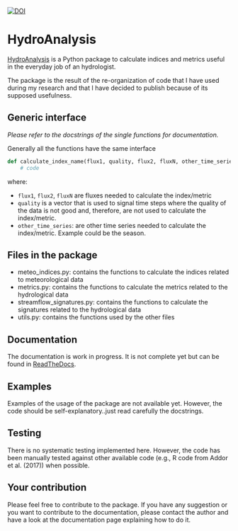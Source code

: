 [![DOI](https://zenodo.org/badge/406317261.svg)](https://zenodo.org/badge/latestdoi/406317261)

# HydroAnalysis

[HydroAnalysis](https://pypi.org/project/hydroanalysis/) is a Python package to calculate indices and metrics useful in the everyday job of an hydrologist.

The package is the result of the re-organization of code that I have used during my research and that I have decided to publish because of its supposed usefulness.

## Generic interface

*Please refer to the docstrings of the single functions for documentation.*

Generally all the functions have the same interface

```python
def calculate_index_name(flux1, quality, flux2, fluxN, other_time_series):
    # code
```

where:
- `flux1`, `flux2`, `fluxN` are fluxes needed to calculate the index/metric
- `quality` is a vector that is used to signal time steps where the quality of the data is not good and, therefore, are not used to calculate the index/metric.
- `other_time_series`: are other time series needed to calculate the index/metric. Example could be the season.

## Files in the package

- meteo_indices.py: contains the functions to calculate the indices related to meteorological data
- metrics.py: contains the functions to calculate the metrics related to the hydrological data
- streamflow_signatures.py: contains the functions to calculate the signatures related to the hydrological data
- utils.py: contains the functions used by the other files

## Documentation

The documentation is work in progress. It is not complete yet but can be found in [ReadTheDocs](https://hydroanalysis.readthedocs.io/en/latest/).

## Examples

Examples of the usage of the package are not available yet. However, the code should be self-explanatory..just read carefully the docstrings.

## Testing

There is no systematic testing implemented here. However, the code has been manually tested against other available code (e.g., R code from Addor et al. (2017)) when possible.

## Your contribution

Please feel free to contribute to the package. If you have any suggestion or you want to contribute to the documentation, please contact the author and have a look at the documentation page explaining how to do it.

